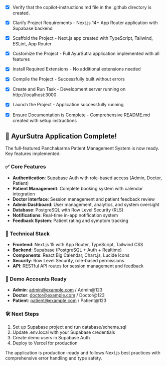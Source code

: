 <!-- Use this file to provide workspace-specific custom instructions to Copilot. For more details, visit https://code.visualstudio.com/docs/copilot/copilot-customization#_use-a-githubcopilotinstructionsmd-file -->
- [x] Verify that the copilot-instructions.md file in the .github directory is created.

- [x] Clarify Project Requirements - Next.js 14+ App Router application with Supabase backend

- [x] Scaffold the Project - Next.js app created with TypeScript, Tailwind, ESLint, App Router

- [x] Customize the Project - Full AyurSutra application implemented with all features

- [x] Install Required Extensions - No additional extensions needed

- [x] Compile the Project - Successfully built without errors

- [x] Create and Run Task - Development server running on http://localhost:3000

- [x] Launch the Project - Application successfully running

- [x] Ensure Documentation is Complete - Comprehensive README.md created with setup instructions

## 🎉 AyurSutra Application Complete!

The full-featured Panchakarma Patient Management System is now ready. Key features implemented:

### ✅ Core Features
- **Authentication**: Supabase Auth with role-based access (Admin, Doctor, Patient)
- **Patient Management**: Complete booking system with calendar integration
- **Doctor Interface**: Session management and patient feedback review
- **Admin Dashboard**: User management, analytics, and system oversight
- **Database**: PostgreSQL with Row Level Security (RLS)
- **Notifications**: Real-time in-app notification system
- **Feedback System**: Patient rating and symptom tracking

### 🚀 Technical Stack
- **Frontend**: Next.js 15 with App Router, TypeScript, Tailwind CSS
- **Backend**: Supabase (PostgreSQL + Auth + Realtime)
- **Components**: React Big Calendar, Chart.js, Lucide Icons
- **Security**: Row Level Security, role-based permissions
- **API**: RESTful API routes for session management and feedback

### 📱 Demo Accounts Ready
- **Admin**: admin@example.com / Admin@123
- **Doctor**: doctor@example.com / Doctor@123
- **Patient**: patient@example.com / Patient@123

### 🛠️ Next Steps
1. Set up Supabase project and run database/schema.sql
2. Update .env.local with your Supabase credentials
3. Create demo users in Supabase Auth
4. Deploy to Vercel for production

The application is production-ready and follows Next.js best practices with comprehensive error handling and type safety.
